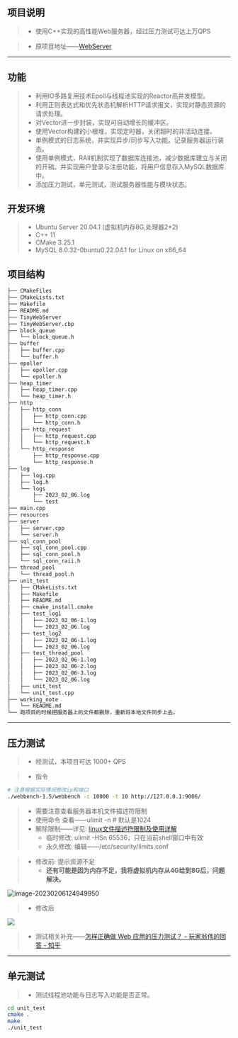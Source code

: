 ## 项目说明

> - 使用C++实现的高性能Web服务器，经过压力测试可达上万QPS

>- 原项目地址——[WebServer](https://github.com/markparticle/WebServer)



***

## 功能

> - 利用IO多路复用技术Epoll与线程池实现的Reactor高并发模型。
> - 利用正则表达式和优先状态机解析HTTP请求报文，实现对静态资源的请求处理。
> - 对Vector进一步封装，实现可自动增长的缓冲区。
> - 使用Vector构建的小根堆，实现定时器，关闭超时的非活动连接。
> - 单例模式的日志系统，并实现异步/同步写入功能。记录服务器运行装态。
> - 使用单例模式，RAII机制实现了数据库连接池，减少数据库建立与关闭的开销。并实现用户登录与注册功能，将用户信息存入MySQL数据库中。
> - 添加压力测试，单元测试，测试服务器性能与模块状态。

## 开发环境

> - Ubuntu Server 20.04.1 (虚拟机内存8G,处理器2*2)
> - C++ 11
> - CMake  3.25.1
> - MySQL 8.0.32-0buntu0.22.04.1 for Linux on x86_64

## 项目结构

```bash
├── CMakeFiles
├── CMakeLists.txt
├── Makefile
├── README.md
├── TinyWebServer
├── TinyWebServer.cbp
├── block_queue
│   └── block_queue.h
├── buffer
│   ├── buffer.cpp
│   └── buffer.h
├── epoller
│   ├── epoller.cpp
│   └── epoller.h
├── heap_timer
│   ├── heap_timer.cpp
│   └── heap_timer.h
├── http
│   ├── http_conn
│   │   ├── http_conn.cpp
│   │   └── http_conn.h
│   ├── http_request
│   │   ├── http_request.cpp
│   │   └── http_request.h
│   └── http_response
│       ├── http_response.cpp
│       └── http_response.h
├── log
│   ├── log.cpp
│   ├── log.h
│   └── logs
│       ├── 2023_02_06.log
│       └── test
├── main.cpp
├── resources
├── server
│   ├── server.cpp
│   └── server.h
├── sql_conn_pool
│   ├── sql_conn_pool.cpp
│   ├── sql_conn_pool.h
│   └── sql_conn_raii.h
├── thread_pool
│   └── thread_pool.h
├── unit_test
│   ├── CMakeLists.txt
│   ├── Makefile
│   ├── README.md
│   ├── cmake_install.cmake
│   ├── test_log1
│   │   ├── 2023_02_06-1.log
│   │   └── 2023_02_06.log
│   ├── test_log2
│   │   ├── 2023_02_06-1.log
│   │   └── 2023_02_06.log
│   ├── test_thread_pool
│   │   ├── 2023_02_06-1.log
│   │   ├── 2023_02_06-2.log
│   │   ├── 2023_02_06-3.log
│   │   └── 2023_02_06.log
│   ├── unit_test
│   └── unit_test.cpp
├── working_note
│   └── README.md
└── 跑项目的时候把服务器上的文件都删除，重新将本地文件同步上去。
```



***

## 压力测试
>- 经测试，本项目可达 1000+ QPS

>- 指令

```bash
# 注意根据实际情况修改ip和端口
./webbench-1.5/webbench -c 10000 -t 10 http://127.0.0.1:9006/
```

>- 需要注意查看服务器本机文件描述符限制
>  - 使用命令 查看——ulimit -n # 默认是1024
>  - 解除限制——详见: [linux文件描述符限制及使用详解](https://blog.csdn.net/guotianqing/article/details/82313996)
>    - 临时修改: ulimit -HSn 65536，只在当前shell窗口中有效
>    - 永久修改: 编辑——/etc/security/limits.conf
>
>

> - 修改前: 提示资源不足
>   - **还有可能是因为内存不足，我将虚拟机内存从4G给到8G后，问题解决。**

![image-20230206124949950](https://zyximagestorage.oss-cn-beijing.aliyuncs.com/blogimages/image-20230206124949950.png)

> - 修改后

![](https://zyximagestorage.oss-cn-beijing.aliyuncs.com/blogimages/20230206131623.png)

>- 测试相关补充——[怎样正确做 Web 应用的压力测试？ - 玩家翁伟的回答 - 知乎](https://www.zhihu.com/question/19867883/answer/391492300)

***

## 单元测试

> - 测试线程池功能与日志写入功能是否正常。

```bash
cd unit_test
cmake .
make
./unit_test
```

